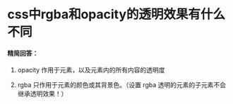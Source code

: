 # css中rgba和opacity的透明效果有什么不同

#### 精简回答：

1. opacity 作⽤于元素，以及元素内的所有内容的透明度
   
2. rgba 只作⽤于元素的颜⾊或其背景⾊。（设置 rgba 透明的元素的⼦元素不会继承透明效果！）
   
